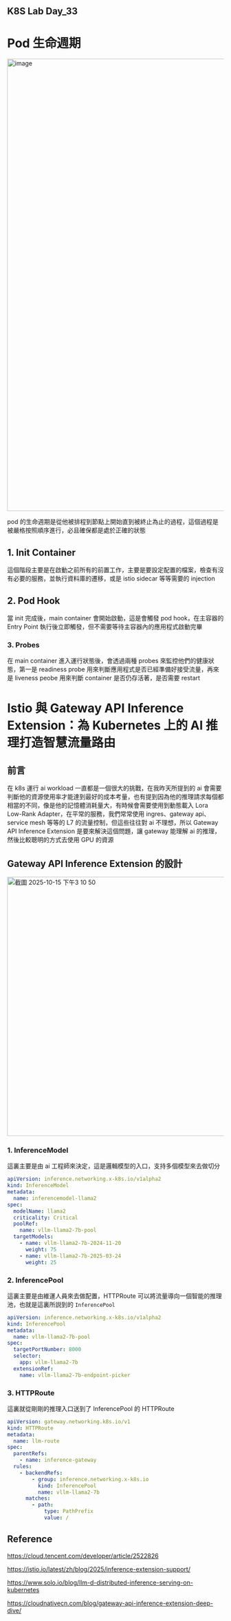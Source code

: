 ## K8S Lab Day_33

# Pod 生命週期

<img width="1229" height="1051" alt="image" src="https://github.com/user-attachments/assets/f72dbd23-0cf5-4572-ab9b-8d2146420507" />

pod 的生命週期是從他被排程到節點上開始直到被終止為止的過程，這個過程是被嚴格按照順序進行，必且確保都是處於正確的狀態

## 1. Init Container

這個階段主要是在啟動之前所有的前置工作，主要是要設定配置的檔案，檢查有沒有必要的服務，並執行資料庫的遷移，或是 istio sidecar 等等需要的 injection

## 2. Pod Hook

當 init 完成後，main container 會開始啟動，這是會觸發 pod hook，在主容器的 Entry Point 執行後立即觸發，但不需要等待主容器內的應用程式啟動完畢

### 3. Probes

在 main container 進入運行狀態後，會透過兩種 probes 來監控他們的健康狀態，第一是 readiness probe 用來判斷應用程式是否已經準備好接受流量，再來是 liveness peobe 用來判斷 container 是否仍存活著，是否需要 restart

# Istio 與 Gateway API Inference Extension：為 Kubernetes 上的 AI 推理打造智慧流量路由

## 前言

在 k8s 運行 ai workload 一直都是一個很大的挑戰，在我昨天所提到的 ai 會需要判斷他的資源使用率才能達到最好的成本考量，也有提到因為他的推理請求每個都相當的不同，像是他的記憶體消耗量大，有時候會需要使用到動態載入 Lora Low-Rank Adapter，在平常的服務，我們常常使用 ingres、gateway api、service mesh 等等的 L7 的流量控制，但這些往往對 ai 不理想，所以 Gateway API Inference Extension 是要來解決這個問題，讓 gateway 能理解 ai 的推理，然後比較聰明的方式去使用 GPU 的資源

## Gateway API Inference Extension 的設計

<img width="1298" height="602" alt="截圖 2025-10-15 下午3 10 50" src="https://github.com/user-attachments/assets/2c5681c7-1e34-43e0-9f5d-27af8d261ec0" />

### 1. InferenceModel

這裏主要是由 ai 工程師來決定，這是邏輯模型的入口，支持多個模型來去做切分

```yaml
apiVersion: inference.networking.x-k8s.io/v1alpha2
kind: InferenceModel
metadata:
  name: inferencemodel-llama2
spec:
  modelName: llama2
  criticality: Critical
  poolRef:
    name: vllm-llama2-7b-pool
  targetModels:
    - name: vllm-llama2-7b-2024-11-20
      weight: 75
    - name: vllm-llama2-7b-2025-03-24
      weight: 25
```

### 2. InferencePool

這裏主要是由維運人員來去做配置，HTTPRoute 可以將流量導向一個智能的推理池，也就是這裏所説到的 `InferencePool`

```yaml
apiVersion: inference.networking.x-k8s.io/v1alpha2
kind: InferencePool
metadata:
  name: vllm-llama2-7b-pool
spec:
  targetPortNumber: 8000
  selector:
    app: vllm-llama2-7b
  extensionRef:
    name: vllm-llama2-7b-endpoint-picker
```

### 3. HTTPRoute

這裏就從剛剛的推理入口送到了 InferencePool 的 HTTPRoute

```yaml
apiVersion: gateway.networking.k8s.io/v1
kind: HTTPRoute
metadata:
  name: llm-route
spec:
  parentRefs:
    - name: inference-gateway
  rules:
    - backendRefs:
        - group: inference.networking.x-k8s.io
          kind: InferencePool
          name: vllm-llama2-7b
      matches:
        - path:
            type: PathPrefix
            value: /
```

## Reference

https://cloud.tencent.com/developer/article/2522826

https://istio.io/latest/zh/blog/2025/inference-extension-support/

https://www.solo.io/blog/llm-d-distributed-inference-serving-on-kubernetes

https://cloudnativecn.com/blog/gateway-api-inference-extension-deep-dive/
